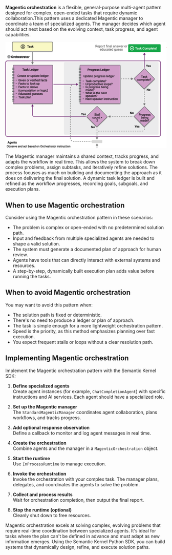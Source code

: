 **Magentic orchestration** is a flexible, general-purpose multi-agent pattern designed for complex, open-ended tasks that require dynamic collaboration.This pattern uses a dedicated Magentic manager to coordinate a team of specialized agents. The manager decides which agent should act next based on the evolving context, task progress, and agent capabilities.

![Diagram of Magentic orchestration flow.](../media/multi-agent-magnetic.png)

The Magentic manager maintains a shared context, tracks progress, and adapts the workflow in real time. This allows the system to break down complex problems, assign subtasks, and iteratively refine solutions. The process focuses as much on building and documenting the approach as it does on delivering the final solution. A dynamic task ledger is built and refined as the workflow progresses, recording goals, subgoals, and execution plans. 

## When to use Magentic orchestration

Consider using the Magentic orchestration pattern in these scenarios:

- The problem is complex or open-ended with no predetermined solution path.  
- Input and feedback from multiple specialized agents are needed to shape a valid solution.  
- The system must generate a documented plan of approach for human review.  
- Agents have tools that can directly interact with external systems and resources.  
- A step-by-step, dynamically built execution plan adds value before running the tasks.  

## When to avoid Magentic orchestration

You may want to avoid this pattern when:

- The solution path is fixed or deterministic.  
- There's no need to produce a ledger or plan of approach.  
- The task is simple enough for a more lightweight orchestration pattern.  
- Speed is the priority, as this method emphasizes planning over fast execution.  
- You expect frequent stalls or loops without a clear resolution path.  

## Implementing Magentic orchestration

Implement the Magentic orchestration pattern with the Semantic Kernel SDK:

1. **Define specialized agents**  
   Create agent instances (for example, `ChatCompletionAgent`) with specific instructions and AI services. Each agent should have a specialized role.

1. **Set up the Magentic manager**  
   The `StandardMagenticManager` coordinates agent collaboration, plans workflows, and tracks progress.

1. **Add optional response observation**  
   Define a callback to monitor and log agent messages in real time.

1. **Create the orchestration**  
   Combine agents and the manager in a `MagenticOrchestration` object.

1. **Start the runtime**  
   Use `InProcessRuntime` to manage execution.

1. **Invoke the orchestration**  
   Invoke the orchestration with your complex task. The manager plans, delegates, and coordinates the agents to solve the problem.

1. **Collect and process results**  
   Wait for orchestration completion, then output the final report.

1. **Stop the runtime (optional)**  
   Cleanly shut down to free resources.

Magentic orchestration excels at solving complex, evolving problems that require real-time coordination between specialized agents. It's ideal for tasks where the plan can't be defined in advance and must adapt as new information emerges. Using the Semantic Kernel Python SDK, you can build systems that dynamically design, refine, and execute solution paths.